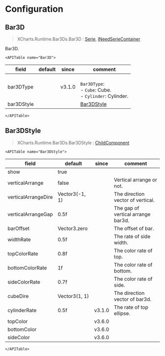 # Configuration

## Bar3D

> XCharts.Runtime.Bar3Ds.Bar3D : [Serie](https://xcharts-team.github.io/docs/configuration#serie), [INeedSerieContainer](https://xcharts-team.github.io/docs/configuration#ineedseriecontainer)

Bar3D.

```mdx-code-block
<APITable name="Bar3D">
```


|field|default|since|comment|
|--|--|--|--|
|bar3DType||v3.1.0|<br/>`Bar3DType`:<br/>- `Cube`: Cube.<br/>- `Cylinder`: Cylinder.<br/>|
|bar3DStyle||| [Bar3DStyle](#bar3dstyle)|

```mdx-code-block
</APITable>
```

## Bar3DStyle

> XCharts.Runtime.Bar3Ds.Bar3DStyle : [ChildComponent](https://xcharts-team.github.io/docs/configuration#childcomponent)

```mdx-code-block
<APITable name="Bar3DStyle">
```


|field|default|since|comment|
|--|--|--|--|
|show|true||
|verticalArrange|false||Vertical arrange or not.
|verticalArrangeDire|Vector3(-1, 1)||The direction vector of vertical.
|verticalArrangeGap|0.5f||The gap of vertical arrange bar3d.
|barOffset|Vector3.zero||The offset of bar.
|widthRate|0.5f||The rate of side width.
|topColorRate|0.8f||The color rate of top.
|bottomColorRate|1f||The color rate of bottom.
|sideColorRate|0.7f||The color rate of side.
|cubeDire|Vector3(1, 1)||The direction vector of bar3d.
|cylinderRate|0.5f|v3.1.0|The rate of top ellipse.
|topColor||v3.6.0|
|bottomColor||v3.6.0|
|sideColor||v3.6.0|

```mdx-code-block
</APITable>
```

